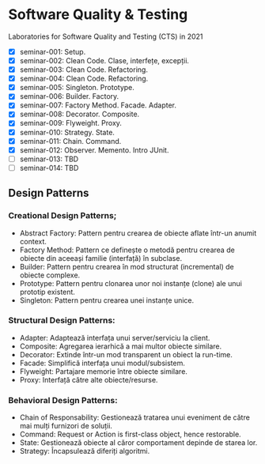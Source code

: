 # Software Quality & Testing
Laboratories for Software Quality and Testing (CTS) in 2021


- [x] seminar-001: Setup.
- [x] seminar-002: Clean Code. Clase, interfețe, excepții.
- [x] seminar-003: Clean Code. Refactoring.
- [x] seminar-004: Clean Code. Refactoring.
- [x] seminar-005: Singleton. Prototype.
- [x] seminar-006: Builder. Factory.
- [x] seminar-007: Factory Method. Facade. Adapter.
- [x] seminar-008: Decorator. Composite.
- [x] seminar-009: Flyweight. Proxy.
- [x] seminar-010: Strategy. State. 
- [x] seminar-011: Chain. Command.
- [x] seminar-012: Observer. Memento. Intro JUnit.
- [ ] seminar-013: TBD
- [ ] seminar-014: TBD

## Design Patterns
### Creational Design Patterns;
* Abstract Factory: Pattern pentru crearea de obiecte aflate într-un anumit context.
* Factory Method: Pattern ce definește o metodă pentru crearea de obiecte din aceeași familie (interfață) în subclase.
* Builder: Pattern pentru crearea în mod structurat (incremental) de obiecte complexe.
* Prototype: Pattern pentru clonarea unor noi instanțe (clone) ale unui prototip existent.
* Singleton: Pattern pentru crearea unei instanțe unice.
### Structural Design Patterns:
* Adapter: Adaptează interfața unui server/serviciu la client.
* Composite: Agregarea ierarhică a mai multor obiecte similare.
* Decorator: Extinde într-un mod transparent un obiect la run-time.
* Facade: Simplifică interfața unui modul/subsistem.
* Flyweight: Partajare memorie între obiecte similare.
* Proxy: Interfață către alte obiecte/resurse.
### Behavioral Design Patterns:
* Chain of Responsability: Gestionează tratarea unui eveniment de către mai mulți furnizori de soluții.
* Command: Request or Action is first-class object, hence restorable.
* State: Gestionează obiecte al căror comportament depinde de starea lor.
* Strategy: Încapsulează diferiți algoritmi.
